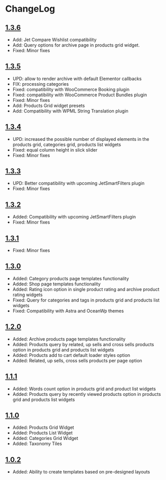 # ChangeLog

## [1.3.6](https://github.com/ZemezLab/jet-woo-builder/archive/1.3.6.zip)
* Add: Jet Compare Wishlist compatibility
* Add: Query options for archive page in products grid widget.
* Fixed: Minor fixes

## [1.3.5](https://github.com/ZemezLab/jet-woo-builder/archive/1.3.5.zip)
* UPD: allow to render archive with default Elementor callbacks
* FIX: processing categories
* Fixed: compatibility with WooCommerce Booking plugin
* Fixed: compatibility with WooCommerce Product Bundles plugin
* Fixed: Minor fixes
* Add: Products Grid widget presets
* Add: Compatibility with WPML String Translation plugin


## [1.3.4](https://github.com/ZemezLab/jet-woo-builder/archive/1.3.4.zip)
* UPD: increased the possible number of displayed elements in the products grid, categories grid, products list widgets
* Fixed: equal column height in slick slider
* Fixed: Minor fixes

## [1.3.3](https://github.com/ZemezLab/jet-woo-builder/archive/1.3.3.zip)
* UPD: Better compatibility with upcoming JetSmartFilters plugin
* Fixed: Minor fixes

## [1.3.2](https://github.com/ZemezLab/jet-woo-builder/archive/1.3.2.zip)
* Added: Compatibility with upcoming JetSmartFilters plugin
* Fixed: Minor fixes

## [1.3.1](https://github.com/ZemezLab/jet-woo-builder/archive/1.3.1.zip)
* Fixed: Minor fixes

## [1.3.0](https://github.com/ZemezLab/jet-woo-builder/archive/1.3.0.zip)
* Added: Category products page templates functionality
* Added: Shop page templates functionality
* Added: Rating icon option in single product rating and archive product rating widgets
* Fixed: Query for categories and tags in products grid and products list widgets
* Fixed: Compatibility with Astra and OceanWp themes

## [1.2.0](https://github.com/ZemezLab/jet-woo-builder/archive/1.2.0.zip)
* Added: Archive products page templates functionality
* Added: Products query by related, up sells and cross sells products option in products grid and products list widgets
* Added: Products add to cart default loader styles option
* Added: Related, up sells, cross sells products per page option

## [1.1.1](https://github.com/ZemezLab/jet-woo-builder/archive/1.1.1.zip)
* Added: Words count option in products grid and product list widgets
* Added: Products query by recently viewed products option in products grid and products list widgets

## [1.1.0](https://github.com/ZemezLab/jet-woo-builder/archive/1.1.0.zip)
* Added: Products Grid Widget
* Added: Products List Widget
* Added: Categories Grid Widget
* Added: Taxonomy Tiles

## [1.0.2](https://github.com/ZemezLab/jet-woo-builder/archive/1.0.2.zip)
* Added: Ability to create templates based on pre-designed layouts
